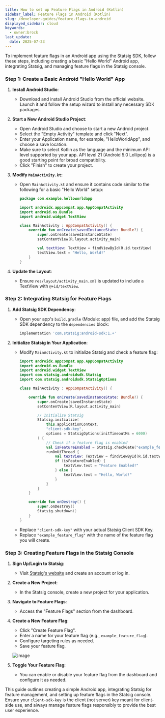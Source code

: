 ```yaml
---
title: How to set up Feature Flags in Android (Kotlin)
sidebar_label: Feature Flags in Android (Kotlin)
slug: /developer-guides/feature-flags-in-android
displayed_sidebar: cloud
keywords:
  - owner:brock
last_update:
  date: 2025-07-23
---
```


To implement feature flags in an Android app using the Statsig SDK, follow these steps, including creating a basic "Hello World" Android app, integrating Statsig, and managing feature flags in the Statsig console.

### Step 1: Create a Basic Android "Hello World" App

1. **Install Android Studio**:
   - Download and install Android Studio from the official website. Launch it and follow the setup wizard to install any necessary SDK packages.

2. **Start a New Android Studio Project**:
   - Open Android Studio and choose to start a new Android project.
   - Select the "Empty Activity" template and click "Next".
   - Enter your Application name, for example, "HelloWorldApp", and choose a save location.
   - Make sure to select Kotlin as the language and the minimum API level supported by your app. API level 21 (Android 5.0 Lollipop) is a good starting point for broad compatibility.
   - Click "Finish" to create your project.

3. **Modify `MainActivity.kt`**:
   - Open `MainActivity.kt` and ensure it contains code similar to the following for a basic "Hello World" setup:
     ```kotlin
     package com.example.helloworldapp

     import androidx.appcompat.app.AppCompatActivity
     import android.os.Bundle
     import android.widget.TextView

     class MainActivity : AppCompatActivity() {
         override fun onCreate(savedInstanceState: Bundle?) {
             super.onCreate(savedInstanceState)
             setContentView(R.layout.activity_main)

             val textView: TextView = findViewById(R.id.textView)
             textView.text = "Hello, World!"
         }
     }
     ```

4. **Update the Layout**:
   - Ensure `res/layout/activity_main.xml` is updated to include a TextView with `@+id/textView`.

### Step 2: Integrating Statsig for Feature Flags

1. **Add Statsig SDK Dependency**:
   - Open your app's `build.gradle` (Module: app) file, and add the Statsig SDK dependency to the `dependencies` block:
     ```groovy
     implementation 'com.statsig:android-sdk:1.+'
     ```

2. **Initialize Statsig in Your Application**:
   - Modify `MainActivity.kt` to initialize Statsig and check a feature flag:
     ```kotlin
     import androidx.appcompat.app.AppCompatActivity
     import android.os.Bundle
     import android.widget.TextView
     import com.statsig.androidsdk.Statsig
     import com.statsig.androidsdk.StatsigOptions

     class MainActivity : AppCompatActivity() {

         override fun onCreate(savedInstanceState: Bundle?) {
             super.onCreate(savedInstanceState)
             setContentView(R.layout.activity_main)

             // Initialize Statsig
             Statsig.initialize(
                 this.applicationContext,
                 "client-sdk-key",
                 options = StatsigOptions(initTimeoutMs = 6000)
             ) {
                 // Check if a feature flag is enabled
                 val isFeatureEnabled = Statsig.checkGate("example_feature_flag")
                 runOnUiThread {
                     val textView: TextView = findViewById(R.id.textView)
                     if (isFeatureEnabled) {
                         textView.text = "Feature Enabled!"
                     } else {
                         textView.text = "Hello, World!"
                     }
                 }
             }
         }

         override fun onDestroy() {
             super.onDestroy()
             Statsig.shutdown()
         }
     }
     ```
   - Replace `"client-sdk-key"` with your actual Statsig Client SDK Key.
   - Replace `"example_feature_flag"` with the name of the feature flag you will create.

### Step 3: Creating Feature Flags in the Statsig Console

1. **Sign Up/Login to Statsig**:
   - Visit [Statsig's website](https://www.statsig.com/) and create an account or log in.

2. **Create a New Project**:
   - In the Statsig console, create a new project for your application.

3. **Navigate to Feature Flags**:
   - Access the "Feature Flags" section from the dashboard.

4. **Create a New Feature Flag**:
   - Click "Create Feature Flag".
   - Enter a name for your feature flag (e.g., `example_feature_flag`).
   - Configure targeting rules as needed.
   - Save your feature flag.

   ![image](https://github.com/statsig-io/.github/assets/74588208/08e67ba8-b148-4b53-8a7e-ab17e3db4346)

5. **Toggle Your Feature Flag**:
   - You can enable or disable your feature flag from the dashboard and configure it as needed.

This guide outlines creating a simple Android app, integrating Statsig for feature management, and setting up feature flags in the Statsig console. Ensure your `client-sdk-key` is the client (not server) key meant for client-side use, and always manage feature flags responsibly to provide the best user experience.